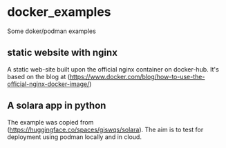 # docker_examples
Some doker/podman examples

## static website with nginx

A static web-site built upon the official nginx container on docker-hub. It's based on the blog at (https://www.docker.com/blog/how-to-use-the-official-nginx-docker-image/) 

## A solara app in python

The example was copied from (https://huggingface.co/spaces/giswqs/solara). The aim is to test for deployment using podman locally and in cloud. 